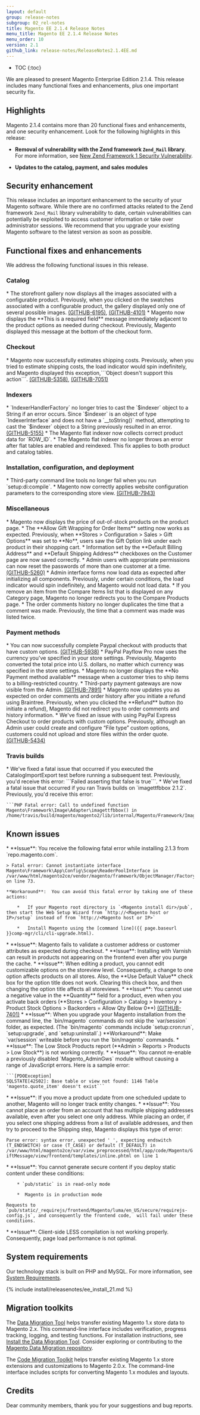 ```yaml
---
layout: default
group: release-notes
subgroup: 02_rel-notes
title: Magento EE 2.1.4 Release Notes
menu_title: Magento EE 2.1.4 Release Notes
menu_order: 10
version: 2.1
github_link: release-notes/ReleaseNotes2.1.4EE.md
---
```


*	TOC
{:toc}

We are pleased to present Magento Enterprise Edition 2.1.4. This release includes many functional fixes and enhancements, plus one important security fix.



## Highlights

Magento 2.1.4 contains more than 20 functional fixes and enhancements, and one security enhancement. Look for the following highlights in this release:


* **Removal of vulnerability with the Zend framework `Zend_Mail` library**. For more information, see <a href="https://magento.com/security/news/new-zend-framework-1-security-vulnerability" target="_blank">New Zend Framework 1 Security Vulnerability</a>.  


* **Updates to the catalog, payment, and sales modules**

## Security enhancement

This release includes an important enhancement to the security of your Magento software. While there are no confirmed attacks related to the Zend framework `Zend_Mail` library vulnerability to date, certain vulnerabilities can potentially be exploited to access customer information or take over administrator sessions. We recommend that you upgrade your existing Magento software to the latest version as soon as possible.
 


## Functional fixes and enhancements

We address the following functional issues in this release.






### Catalog

<!--- 58437-->* The storefront gallery now displays all the images associated with a configurable product. Previously, when you clicked on the swatches associated with a configurable product, the gallery displayed only one of several possible images.  <a href="https://github.com/magento/magento2/issues/6195" target="_blank">(GITHUB-6195)</a>, <a href="https://github.com/magento/magento2/issues/4101" target="_blank">(GITHUB-4101)</a>


<!---57832 -->* Magento now displays the **This is a required field** message immediately adjacent to the product options as needed during checkout. Previously, Magento displayed this message at the bottom of the checkout form. 


### Checkout 

<!---60293 -->* Magento now successfully estimates shipping costs. Previously, when you tried to estimate shipping costs, the load indicator would spin indefinitely, and Magento displayed this exception,```Object doesn't support this action```. <a href="https://github.com/magento/magento2/issues/5358" target="_blank">(GITHUB-5358)</a>, <a href="https://github.com/magento/magento2/issues/7051" target="_blank">(GITHUB-7051)</a>



### Indexers


<!--- 58893-->* `IndexerHandlerFactory` no longer tries to cast the `$indexer` object to a String if an error occurs. Since `$indexer` is an object of type `IndexerInterface` and does not have a `__toString()` method, attempting to cast the `$indexer` object to a String previously resulted in an error. <a href="https://github.com/magento/magento2/issues/5155" target="_blank">(GITHUB-5155)</a> 

<!--- 59853-->* The Magento flat indexer now collects correct product data for `ROW_ID`.


<!--- 58559-->* The Magento flat indexer no longer throws an error after flat tables are enabled and reindexed. This fix applies to both product and catalog tables. 




### Installation, configuration, and deployment

<!--- 62400-->* Third-party command line tools no longer fail when you run `setup:di:compile`.

<!--- 62648-->* Magento now correctly applies website configuration parameters to the corresponding store view. <a href="https://github.com/magento/magento2/issues/7943" target="_blank">(GITHUB-7943)</a>





### Miscellaneous

<!--- 62229-->* Magento now displays the price of out-of-stock products on the product page.  

<!--- 62721-->*  The **Allow Gift Wrapping for Order Items** setting now works as expected. Previously, when **Stores > Configuration > Sales > Gift Options** was set to **No**, users  saw the Gift Option link under each product in their shopping cart.  


<!--- 60248-->* Information set by the **Default Billing Address** and **Default Shipping Address** checkboxes on the Customer page are now saved correctly.

<!---59416 -->* Admin users with appropriate permissions can now reset the passwords of more than one customer at a time. <a href="https://github.com/magento/magento2/issues/5260" target="_blank">(GITHUB-5260)</a>


<!---59142 -->* Admin interface forms now load data as expected after initializing all components. Previously, under certain conditions, the load indicator would spin indefinitely, and Magento would not load data. 



<!--- 58895-->* If you remove an item from the Compare Items list that is displayed on any Category page, Magento no longer redirects you to the Compare Products page.


<!--- 58832-->* The order comments history no longer duplicates the time that a comment was made. Previously, the time that a comment was made was listed twice.




### Payment methods

<!--- 56695-->* You can now successfully complete Paypal checkout with products that have custom options.  <a href="https://github.com/magento/magento2/issues/5938" target="_blank">(GITHUB-5938)</a>

<!--- 58376-->* PayPal Payflow Pro now uses the currency you've specified in your store settings. Previously, Magento converted the total price into U.S. dollars, no matter which currency was specified in the store settings. 

<!--- 55612-->* Magento no longer displays the **No Payment method available** message when a customer tries to ship items to a billing-restricted country. 

<!--- 62669-->* Third-party payment gateways are now visible from the Admin.  <a href="https://github.com/magento/magento2/issues/7891" target="_blank">(GITHUB-7891)</a>

<!--- 62428-->* Magento now updates you as expected on order comments and order history after you initiate a refund using Braintree. Previously, when you clicked the **Refund** button (to initiate a refund), Magento did not redirect you to order comments and history information.

<!--- 59036-->* We've fixed an issue with using PayPal Express Checkout to order products with custom options. Previously, although an Admin user could create and configure “File type” custom options, customers could not upload and store files within the order quote. <a href="https://github.com/magento/magento2/issues/5434" target="_blank">(GITHUB-5434)</a>



### Travis builds


<!--- 62388-->* We've fixed a fatal issue that occurred if you executed the CatalogImportExport test before running a subsequent test. Previously, you'd receive this error: ```Failed asserting that false is true```.




<!--- 59680-->* We've fixed a fatal issue that occurred if you ran Travis builds on `imagettfbbox 2.1.2`. Previously, you'd receive this error: 

	```PHP Fatal error: Call to undefined function Magento\Framework\Image\Adapter\imagettfbbox() in /home/travis/build/magento/magento2/lib/internal/Magento/Framework/Image/Adapter/Gd2.php```








<!-- NOT A BUG -->
<!--- 62239-->

<!--- 62527-->

<!--- 62281-->





<!-- CANNOT REPRODUCE --> 

<!--- 62257-->

<!--- 62479-->

<!--- 62256-->

<!--- 62476-->

<!--- 62585-->

<!--- 62524-->



<!-- DUPLICATE --> 

<!--- 62664-->

<!--- 62442-->



<!-- WON'T FIX --> 

<!--- 62429-->




<!-- INTERNAL ONLY --> 

<!--- 62136-->

<!--- 60718--> 

<!--- 60590 -->

<!--- 60145-->

<!--- 61950 -->


## Known issues

<!---62083-->* **Issue**: You receive the following fatal error while installing 2.1.3 from `repo.magento.com`.
   
  	> Fatal error: Cannot instantiate interface Magento\Framework\App\Config\Scope\ReaderPoolInterface in /var/www/html/magento2ce/vendor/magento/framework/ObjectManager/Factory/Dynamic/Developer.php on line 73.
  
  	**Workaround**:  You can avoid this fatal error by taking one of these actions: 

		*	If your Magento root directory is `<Magento install dir>/pub`,  then start the Web Setup Wizard from `http://<Magento host or IP>/setup` instead of from `http://<Magento host or IP>`

		*	Install Magento using the [command line]({{ page.baseurl }}comp-mgr/cli/cli-upgrade.html).



<!---60616-->* **Issue**: Magento fails to validate a customer address or customer attributes as expected during checkout. 


<!---60781-->* **Issue**: Installing with Varnish can result in products not appearing on the frontend even after you purge the cache. 


<!---60553-->* **Issue**: When editing a product, you cannot edit customizable options on the storeview level. Consequently, a change to one option affects products on all stores. Also, the **Use Default Value** check box for the option title does not work. Clearing this check box, and then changing the option title affects all storeviews. 



<!---60599-->* **Issue**: You cannot use a negative value in the **Quantity** field for a product, even when you activate back orders (**Stores > Configuration > Catalog > Inventory > Product Stock Options > Backorders = Allow Qty Below 0**) <a href="https://github.com/magento/magento2/issues/7401" target="_blank">(GITHUB-7401)</a>


  
<!---61349-->* **Issue**: When you upgrade your Magento installation from the command line, the `bin/magento` commands do not skip the `var/session` folder, as expected. (The `bin/magento` commands include `setup:cron:run`, `setup:upgrade`, and `setup:uninstall`.) **Workaround**: Make `var/session` writeable before you run the `bin/magento` commands.  



<!---60947-->* **Issue**: The Low Stock Products report (**Admin > Reports > Products > Low Stock**) is not working correctly. 



<!---60902-->* **Issue**: You cannot re-enable a previously disabled `Magento_AdminGws` module without causing a range of JavaScript errors. Here is a sample error:

	```[PDOException] 
	SQLSTATE[42S02]: Base table or view not found: 1146 Table 'magento.quote_item' doesn't exist```



<!---60408-->* **Issue**: If you move a product update from one scheduled update to another, Magento will no longer track entity changes. 



<!---60954-->* **Issue**: You cannot place an order from an account that has multiple shipping addresses available, even after you select one only address. While placing an order, if you select one shipping address from a list of available addresses, and then try to proceed to the Shipping step, Magento displays this type of error: 

```Parse error: syntax error, unexpected ' ', expecting endswitch (T_ENDSWITCH) or case (T_CASE) or default (T_DEFAULT) in /var/www/html/magento2ce/var/view_preprocessed/html/app/code/Magento/GiftMessage/view/frontend/templates/inline.phtml on line 1```

<!---59775-->* **Issue**: You cannot generate secure content if you deploy static content under these conditions: 

		* `pub/static` is in read-only mode

		*  Magento is in production mode

	Requests to `pub/static/_requirejs/frontend/Magento/luma/en_US/secure/requirejs-config.js`, and consequently the frontend code,  will fail under these conditions.



<!---60705-->* **Issue**: Client-side LESS compilation is not working properly. Consequently, page load performance is not optimal. 






 




## System requirements
Our technology stack is built on PHP and MySQL. For more information, see
<a href="{{ page.baseurl }}install-gde/system-requirements.html" target="_blank">System Requirements</a>.




{% include install/releasenotes/ee_install_21.md %}



## Migration toolkits
The <a href="{{ page.baseurl }}migration/migration-migrate.html" target="_blank">Data Migration Tool</a> helps transfer existing Magento 1.x store data to Magento 2.x. This command-line interface includes verification, progress tracking, logging, and testing functions. For installation instructions, see  <a href="{{ page.baseurl }}migration/migration-tool-install.html" target="_blank">Install the Data Migration Tool</a>. Consider exploring or contributing to the <a href="https://github.com/magento/data-migration-tool" target="_blank"> Magento Data Migration repository</a>.

The <a href="https://github.com/magento/code-migration" target="_blank">Code Migration Toolkit</a> helps transfer existing Magento 1.x store extensions and customizations to Magento 2.0.x. The command-line interface includes scripts for converting Magento 1.x modules and layouts.

## Credits
Dear community members, thank you for your suggestions and bug reports. 


